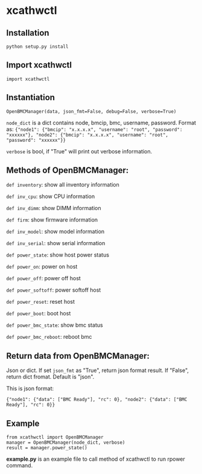 # xcathwctl

## Installation

``python setup.py install``

## Import xcathwctl

``import xcathwctl``

## Instantiation

``OpenBMCManager(data, json_fmt=False, debug=False, verbose=True)``

``node_dict`` is a dict contains node, bmcip, bmc, username, password. Format as: ``{"node1": {"bmcip": "x.x.x.x", "username": "root", "password": "xxxxxx"}, "node2": {"bmcip": "x.x.x.x", "username": "root", "password": "xxxxxx"}}``

``verbose`` is bool, if "True" will print out verbose information.

## Methods of OpenBMCManager:

``def inventory``: show all inventory information

``def inv_cpu``: show CPU information

``def inv_dimm``: show DIMM information

``def firm``: show firmware information

``def inv_model``: show model information

``def inv_serial``: show serial information

``def power_state``: show host power status

``def power_on``: power on host

``def power_off``: power off host

``def power_softoff``: power softoff host

``def power_reset``: reset host

``def power_boot``: boot host

``def power_bmc_state``: show bmc status

``def power_bmc_reboot``: reboot bmc

## Return data from OpenBMCManager:

Json or dict. If set ``json_fmt`` as "True", return json format result. If "False", return dict fromat. Default is "json".

This is json format:

``{"node1": {"data": ["BMC Ready"], "rc": 0}, "node2": {"data": ["BMC Ready"], "rc": 0}}``

## Example

```
from xcathwctl import OpenBMCManager
manager = OpenBMCManager(node_dict, verbose)
result = manager.power_state()
```

**example.py** is an example file to call method of xcathwctl to run rpower command.
